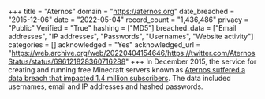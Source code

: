 +++
title = "Aternos"
domain = "https://aternos.org"
date_breached = "2015-12-06"
date = "2022-05-04"
record_count = "1,436,486"
privacy = "Public"
Verified = "True"
hashing = ["MD5"]
breached_data = ["Email addresses", "IP addresses", "Passwords", "Usernames", "Website activity"]
categories = []
acknowledged = "Yes"
acknowledged_url = "https://web.archive.org/web/20220404154646/https://twitter.com/AternosStatus/status/696121828360716288"
+++
In December 2015, the service for creating and running free Minecraft servers known as <a href="https://twitter.com/AternosStatus/status/696121828360716288" target="_blank" rel="noopener">Aternos suffered a data breach that impacted 1.4 million subscribers</a>. The data included usernames, email and IP addresses and hashed passwords.
